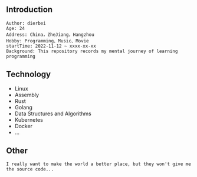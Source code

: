 ## Introduction
```text
Author: dierbei
Age: 24
Address: China，ZheJiang，Hangzhou
Hobby: Programming、Music、Movie
startTime: 2022-11-12 ~ xxxx-xx-xx
Background: This repository records my mental journey of learning programming
```

## Technology
- Linux
- Assembly
- Rust
- Golang
- Data Structures and Algorithms
- Kubernetes
- Docker
- ...

## Other
```text
I really want to make the world a better place, but they won't give me the source code...
```